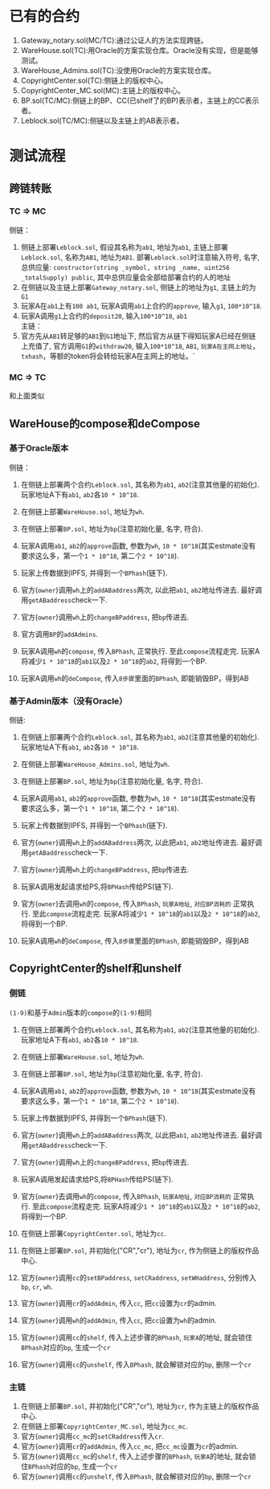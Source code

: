 # 已有的合约
1. Gateway_notary.sol(MC/TC):通过公证人的方法实现跨链。  
2. WareHouse.sol(TC):用Oracle的方案实现仓库。Oracle没有实现，但是能够测试。  
3. WareHouse_Admins.sol(TC):没使用Oracle的方案实现仓库。  
4. CopyrightCenter.sol(TC):侧链上的版权中心。  
5. CopyrightCenter_MC.sol(MC):主链上的版权中心。  
6. BP.sol(TC/MC):侧链上的BP、CC(已shelf了的BP)表示者，主链上的CC表示者。  
7. Leblock.sol(TC/MC):侧链以及主链上的AB表示者。  



# 测试流程
## 跨链转账
### TC => MC
侧链：  
1. 侧链上部署`Leblock.sol`, 假设其名称为`ab1`, 地址为`ab1`, 主链上部署`Leblock.sol`, 名称为`AB1`, 地址为`AB1`. 部署`Leblock.sol`时注意输入符号, 名字, 总供应量:
`constructor(string _symbol, string _name, uint256 _totalSupply) public`, 
其中总供应量会全部给部署合约的人的地址  
2. 在侧链以及主链上部署`Gateway_notary.sol`, 侧链上的地址为`g1`, 主链上的为`G1`  
3. 玩家A在`ab1`上有`100 ab1`, 玩家A调用`ab1`上合约的`approve`, 输入`g1`, `100*10^18`.  
4. 玩家A调用`g1`上合约的`deposit20`, 输入`100*10^18`, `ab1`  
主链：  
5. 官方先从`AB1`转足够的`AB1`到`G1`地址下, 然后官方从链下得知玩家A已经在侧链上充值了, 官方调用`G1`的`withdraw20`, 输入`100*10^18`, `AB1`, `玩家A在主网上地址`，`txhash`，等额的token将会转给玩家A在主网上的地址。`  

### MC => TC
和上面类似  


## WareHouse的compose和deCompose
### 基于Oracle版本
侧链：
1. 在侧链上部署两个合约`Leblock.sol`, 其名称为`ab1`, `ab2`(注意其他量的初始化). 玩家地址A下有`ab1`, `ab2`各`10 * 10^18`. 
2. 在侧链上部署`WareHouse.sol`, 地址为`wh`.  
3. 在侧链上部署`BP.sol`, 地址为`bp`(注意初始化量, 名字, 符合).  
4. 玩家A调用`ab1`, `ab2`的`approve`函数, 参数为`wh`, `10 * 10^18`(其实estmate没有要求这么多，第一个`1 * 10^18`, 第二个`2 * 10^18`).  
5. 玩家上传数据到IPFS, 并得到一个`BPhash`(链下).  
6. 官方(`owner`)调用`wh`上的`addABaddress`两次, 以此把`ab1`, `ab2`地址传进去. 最好调用`getABaddress`check一下.  
7. 官方(`owner`)调用`wh`上的`changeBPaddress`, 把`bp`传进去.   
8. 官方调用`BP`的`addAdmins`.   
9. 玩家A调用`wh`的`compose`, 传入`BPhash`, 正常执行. 至此`compose`流程走完. 玩家A将减少`1 * 10^18`的`ab1`以及`2 * 10^18`的`ab2`, 将得到一个BP.  

10. 玩家A调用`wh`的`deCompose`, 传入`8步骤`里面的`BPhash`, 即能销毁BP，得到AB  

### 基于Admin版本（没有Oracle）
侧链:  
1. 在侧链上部署两个合约`Leblock.sol`, 其名称为`ab1`, `ab2`(注意其他量的初始化). 玩家地址A下有`ab1`, `ab2`各`10 * 10^18`.  
2. 在侧链上部署`WareHouse_Admins.sol`, 地址为`wh`.  
3. 在侧链上部署`BP.sol`, 地址为`bp`(注意初始化量, 名字, 符合).  
4. 玩家A调用`ab1`, `ab2`的`approve`函数, 参数为`wh`, `10 * 10^18`(其实estmate没有要求这么多，第一个`1 * 10^18`, 第二个`2 * 10^18`).  
5. 玩家上传数据到IPFS, 并得到一个`BPhash`(链下).  
6. 官方(`owner`)调用`wh`上的`addABaddress`两次, 以此把`ab1`, `ab2`地址传进去. 最好调用`getABaddress`check一下.  
7. 官方(`owner`)调用`wh`上的`changeBPaddress`, 把`bp`传进去.  
8. 玩家A调用发起请求给PS,将`BPHash`传给PS(链下).
9. 官方(`owner`)去调用`wh`的`compose`, 传入`BPhash`, `玩家A地址`, `对应BP消耗的` 正常执行. 至此`compose`流程走完. 玩家A将减少`1 * 10^18`的`ab1`以及`2 * 10^18`的`ab2`, 将得到一个BP.  

10. 玩家A调用`wh`的`deCompose`, 传入`8步骤`里面的`BPhash`, 即能销毁BP，得到AB  


## CopyrightCenter的shelf和unshelf
### 侧链
`(1-9)`和基于`Admin`版本的`compose`的`(1-9)`相同
1. 在侧链上部署两个合约`Leblock.sol`, 其名称为`ab1`, `ab2`(注意其他量的初始化). 玩家地址A下有`ab1`, `ab2`各`10 * 10^18`.  
2. 在侧链上部署`WareHouse.sol`, 地址为`wh`.  
3. 在侧链上部署`BP.sol`, 地址为`bp`(注意初始化量, 名字, 符合).  
4. 玩家A调用`ab1`, `ab2`的`approve`函数, 参数为`wh`, `10 * 10^18`(其实estmate没有要求这么多，第一个`1 * 10^18`, 第二个`2 * 10^18`).  
5. 玩家上传数据到IPFS, 并得到一个`BPhash`(链下).  
6. 官方(`owner`)调用`wh`上的`addABaddress`两次, 以此把`ab1`, `ab2`地址传进去. 最好调用`getABaddress`check一下.  
7. 官方(`owner`)调用`wh`上的`changeBPaddress`, 把`bp`传进去.  
8. 玩家A调用发起请求给PS,将`BPHash`传给PS(链下).
9. 官方(`owner`)去调用`wh`的`compose`, 传入`BPhash`, `玩家A地址`, `对应BP消耗的` 正常执行. 至此`compose`流程走完. 玩家A将减少`1 * 10^18`的`ab1`以及`2 * 10^18`的`ab2`, 将得到一个BP.

10. 在侧链上部署`CopyrightCenter.sol`, 地址为`cc`.
11. 在侧链上部署`BP.sol`, 并初始化("CR","cr"), 地址为`cr`, 作为侧链上的版权作品中心.
12. 官方(`owner`)调用`cc`的`setBPaddress`, `setCRaddress`, `setWHaddress`, 分别传入`bp`, `cr`, `wh`.
13. 官方(`owner`)调用`cr`的`addAdmin`, 传入`cc`, 把`cc`设置为`cr`的admin.
14. 官方(`owner`)调用`wh`的`addAdmin`, 传入`cc`, 把`cc`设置为`wh`的admin.
15. 官方(`owner`)调用`cc`的`shelf`, 传入上述步骤的`BPhash`, `玩家A`的地址, 就会锁住`BPhash`对应的`bp`, 生成一个`cr`
16. 官方(`owner`)调用`cc`的`unshelf`, 传入`BPhash`, 就会解锁对应的`bp`, 删除一个`cr`

### 主链
1. 在侧链上部署`BP.sol`, 并初始化("CR","cr"), 地址为`cr`, 作为主链上的版权作品中心.
2. 在侧链上部署`CopyrightCenter_MC.sol`, 地址为`cc_mc`.
3. 官方(`owner`)调用`cc_mc`的`setCRaddress`传入`cr`.
4. 官方(`owner`)调用`cr`的`addAdmin`, 传入`cc_mc`, 把`cc_mc`设置为`cr`的admin.
5. 官方(`owner`)调用`cc_mc`的`shelf`, 传入上述步骤的`BPhash`, `玩家A`的地址, 就会锁住`BPhash`对应的`bp`, 生成一个`cr`
6. 官方(`owner`)调用`cc`的`unshelf`, 传入`BPhash`, 就会解锁对应的`bp`, 删除一个`cr`

